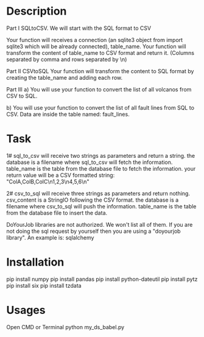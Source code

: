 # Description

Part I SQLtoCSV. We will start with the SQL format to CSV

Your function will receives a connection (an sqlite3 object from import sqlite3 which will be already connected), table_name. Your function will transform the content of table_name to CSV format and return it. (Columns separated by comma and rows separated by \n)

Part II CSVtoSQL Your function will transform the content to SQL format by creating the table_name and adding each row.

Part III a) You will use your function to convert the list of all volcanos from CSV to SQL.

b) You will use your function to convert the list of all fault lines from SQL to CSV. Data are inside the table named: fault_lines.

# Task

1# sql_to_csv will receive two strings as parameters and return a string. the database is a filename where sql_to_csv will fetch the information. table_name is the table from the database file to fetch the information. your return value will be a CSV formatted string: "ColA,ColB,ColC\n1,2,3\n4,5,6\n"

2# csv_to_sql will receive three strings as parameters and return nothing. csv_content is a StringIO following the CSV format. the database is a filename where csv_to_sql will push the information. table_name is the table from the database file to insert the data.

DoYourJob libraries are not authorized. We won't list all of them. If you are not doing the sql request by yourself then you are using a "doyourjob library". An example is: sqlalchemy

# Installation
pip install numpy
pip install pandas
pip install python-dateutil
pip install pytz
pip install six
pip install tzdata

# Usages
Open CMD or Terminal
python my_ds_babel.py